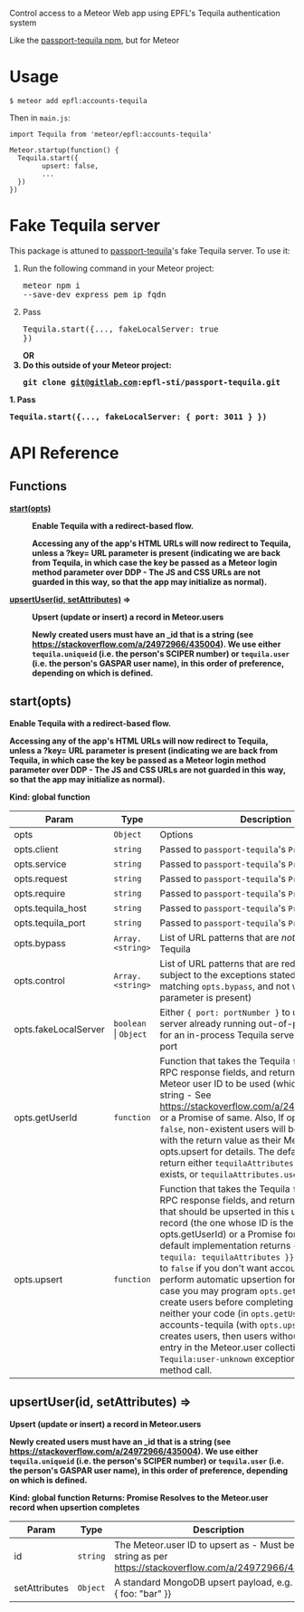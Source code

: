 Control access to a Meteor Web app using EPFL's Tequila authentication system

Like the [passport-tequila npm](https://www.npmjs.com/package/passport-tequila), but for Meteor

# Usage

```
$ meteor add epfl:accounts-tequila
```

Then in `main.js`:

```
import Tequila from 'meteor/epfl:accounts-tequila'

Meteor.startup(function() {
  Tequila.start({
        upsert: false,
        ...
  })
})
```

# Fake Tequila server

This package is attuned to
[passport-tequila](https://www.npmjs.com/package/passport-tequila)'s
fake Tequila server. To use it:

1. Run the following command in your Meteor project: <pre>meteor npm i --save-dev express pem ip fqdn</pre>
1. Pass <pre>Tequila.start({..., fakeLocalServer: true })</pre><b>OR
1. Do this outside of your Meteor project: <pre>git clone git@gitlab.com:epfl-sti/passport-tequila.git

</pre>
1. Pass <pre>Tequila.start({..., fakeLocalServer: { port: 3011 } })</pre>

# API Reference

## Functions

<dl>
<dt><a href="#start">start(opts)</a></dt>
<dd><p>Enable Tequila with a redirect-based flow.</p>
<p>Accessing any of the app&#39;s HTML URLs will now redirect to Tequila,
unless a ?key= URL parameter is present (indicating we are back
from Tequila, in which case the key be passed as a Meteor login
method parameter over DDP - The JS and CSS URLs are not guarded in
this way, so that the app may initialize as normal).</p>
</dd>
<dt><a href="#upsertUser">upsertUser(id, setAttributes)</a> ⇒</dt>
<dd><p>Upsert (update or insert) a record in Meteor.users</p>
<p>Newly created users must have an _id that is a string (see
<a href="https://stackoverflow.com/a/24972966/435004">https://stackoverflow.com/a/24972966/435004</a>). We use either
<code>tequila.uniqueid</code> (i.e. the person&#39;s SCIPER number) or
<code>tequila.user</code> (i.e. the person&#39;s GASPAR user name), in this order
of preference, depending on which is defined.</p>
</dd>
</dl>

<a name="start"></a>

## start(opts)
Enable Tequila with a redirect-based flow.

Accessing any of the app's HTML URLs will now redirect to Tequila,
unless a ?key= URL parameter is present (indicating we are back
from Tequila, in which case the key be passed as a Meteor login
method parameter over DDP - The JS and CSS URLs are not guarded in
this way, so that the app may initialize as normal).

**Kind**: global function

| Param | Type | Description |
| --- | --- | --- |
| opts | <code>Object</code> | Options |
| opts.client | <code>string</code> | Passed to `passport-tequila`'s `Protocol` object |
| opts.service | <code>string</code> | Passed to `passport-tequila`'s `Protocol` object |
| opts.request | <code>string</code> | Passed to `passport-tequila`'s `Protocol` object |
| opts.require | <code>string</code> | Passed to `passport-tequila`'s `Protocol` object |
| opts.tequila_host | <code>string</code> | Passed to `passport-tequila`'s `Protocol` object |
| opts.tequila_port | <code>string</code> | Passed to `passport-tequila`'s `Protocol` object |
| opts.bypass | <code>Array.&lt;string&gt;</code> | List of URL patterns that are *not* redirected                                  to Tequila |
| opts.control | <code>Array.&lt;string&gt;</code> | List of URL patterns that are redirected to                                  Tequila, subject to the exceptions stated above                                  (i.e. not matching `opts.bypass`, and not when a                                  ?key= URL parameter is present) |
| opts.fakeLocalServer | <code>boolean</code> \| <code>Object</code> | Either `{ port: portNumber }` to                                  use a Tequila server already running out-of-process,                                  or `true` for an in-process Tequila                                  server on an ephemeral port |
| opts.getUserId | <code>function</code> | Function that takes the Tequila `fetchattributes`                                  RPC response fields, and returns either the Meteor                                  user ID to be used (which must be a string - See                                  https://stackoverflow.com/a/24972966/435004) or                                  a Promise of same. Also, If opts.upsert is not                                  `false`, non-existent users will be auto-created                                  with the return value as their Meteor user ID;                                  see opts.upsert for details. The default behavior                                  is to return either `tequilaAttributes.uniqueid`                                  if it exists, or `tequilaAttributes.user`                                  otherwise. |
| opts.upsert | <code>function</code> | Function that takes the Tequila `fetchattributes`                                  RPC response fields, and returns either the things                                  that should be upserted in this user's `Meteor.user`                                  record (the one whose ID is the return value of                                  opts.getUserId) or a Promise for same. The default                                  implementation returns                                  `{ $set: { tequila: tequilaAttributes }}`.                                  Set opts.upsert to `false` if you don't want                                  accounts-tequila to perform automatic upsertion                                  for you (in which case you may program                                  `opts.getUserId` to auto-create users before                                  completing its Promise). If neither your code                                  (in `opts.getUserId`) nor accounts-tequila (with                                  `opts.upsert`) auto-creates users, then users                                  without a pre-existent entry in the Meteor.user                                  collection get a `Tequila:user-unknown` exception                                  to their `login` method call. |

<a name="upsertUser"></a>

## upsertUser(id, setAttributes) ⇒
Upsert (update or insert) a record in Meteor.users

Newly created users must have an _id that is a string (see
https://stackoverflow.com/a/24972966/435004). We use either
`tequila.uniqueid` (i.e. the person's SCIPER number) or
`tequila.user` (i.e. the person's GASPAR user name), in this order
of preference, depending on which is defined.

**Kind**: global function
**Returns**: Promise Resolves to the Meteor.user record when upsertion completes

| Param | Type | Description |
| --- | --- | --- |
| id | <code>string</code> | The Meteor.user ID to upsert as - Must be a                  string as per                  https://stackoverflow.com/a/24972966/435004 |
| setAttributes | <code>Object</code> | A standard MongoDB upsert payload, e.g.                 { $set: { foo: "bar" }} |

